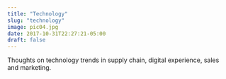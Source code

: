 ```yaml
---
title: "Technology"
slug: "technology"
image: pic04.jpg
date: 2017-10-31T22:27:21-05:00
draft: false
---
```


Thoughts on technology trends in supply chain, digital experience, sales and marketing.